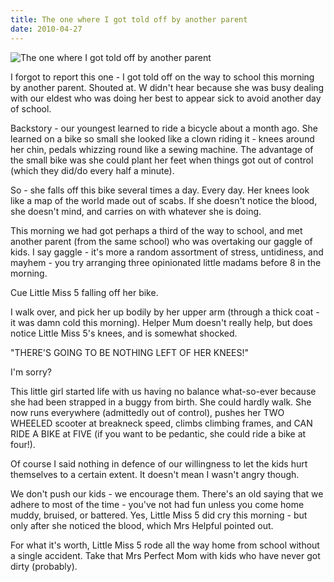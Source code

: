 ```yaml
---
title: The one where I got told off by another parent
date: 2010-04-27
---
```


![The one where I got told off by another parent](https://source.unsplash.com/ZYYS1kapOm8/1600x900)

I forgot to report this one - I got told off on the way to school this morning by another parent. Shouted at. W didn't hear because she was busy dealing with our eldest who was doing her best to appear sick to avoid another day of school.

Backstory - our youngest learned to ride a bicycle about a month ago. She learned on a bike so small she looked like a clown riding it - knees around her chin, pedals whizzing round like a sewing machine. The advantage of the small bike was she could plant her feet when things got out of control (which they did/do every half a minute).

So - she falls off this bike several times a day. Every day. Her knees look like a map of the world made out of scabs. If she doesn't notice the blood, she doesn't mind, and carries on with whatever she is doing.

This morning we had got perhaps a third of the way to school, and met another parent (from the same school) who was overtaking our gaggle of kids. I say gaggle - it's more a random assortment of stress, untidiness, and mayhem - you try arranging three opinionated little madams before 8 in the morning.

Cue Little Miss 5 falling off her bike.

I walk over, and pick her up bodily by her upper arm (through a thick coat - it was damn cold this morning). Helper Mum doesn't really help, but does notice Little Miss 5's knees, and is somewhat shocked.

"THERE'S GOING TO BE NOTHING LEFT OF HER KNEES!"

I'm sorry?

This little girl started life with us having no balance what-so-ever because she had been strapped in a buggy from birth. She could hardly walk. She now runs everywhere (admittedly out of control), pushes her TWO WHEELED scooter at breakneck speed, climbs climbing frames, and CAN RIDE A BIKE at FIVE (if you want to be pedantic, she could ride a bike at four!).

Of course I said nothing in defence of our willingness to let the kids hurt themselves to a certain extent. It doesn't mean I wasn't angry though.

We don't push our kids - we encourage them. There's an old saying that we adhere to most of the time - you've not had fun unless you come home muddy, bruised, or battered. Yes, Little Miss 5 did cry this morning - but only after she noticed the blood, which Mrs Helpful pointed out.

For what it's worth, Little Miss 5 rode all the way home from school without a single accident. Take that Mrs Perfect Mom with kids who have never got dirty (probably).